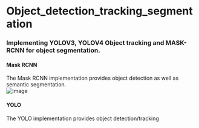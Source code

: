 # Object_detection_tracking_segmentation

### Implementing YOLOV3, YOLOV4 Object tracking and MASK-RCNN for object segmentation.

#### Mask RCNN 
The Mask RCNN implementation provides object detection as well as semantic segmentation.</br>
![image](https://user-images.githubusercontent.com/17696533/124823138-da65c080-df3e-11eb-9ceb-d56c9382cceb.png)


#### YOLO
The YOLO implementation provides object detection/tracking 
